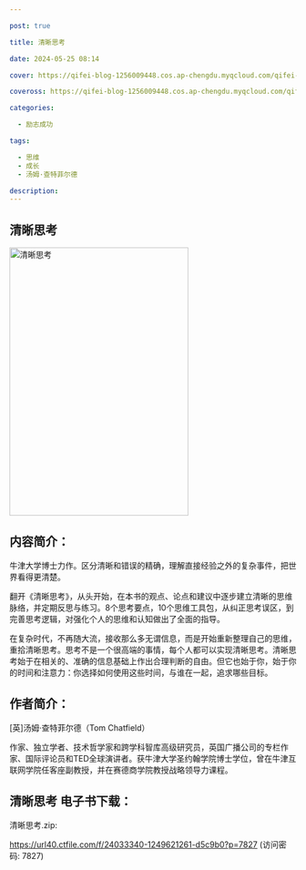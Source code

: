 ```yaml
---

post: true

title: 清晰思考

date: 2024-05-25 08:14

cover: https://qifei-blog-1256009448.cos.ap-chengdu.myqcloud.com/qifei-blog/661b27c268eb9357134bcb25.jpg

coveross: https://qifei-blog-1256009448.cos.ap-chengdu.myqcloud.com/qifei-blog/661b27c268eb9357134bcb25.jpg

categories:

  - 励志成功

tags:

  - 思维
  - 成长
  - 汤姆·查特菲尔德

description:
---
```


## 清晰思考
<img alt="清晰思考 " class="aligncenter loading" data-was-processed="true" decoding="async" fetchpriority="high" height="471" src="https://qifei-blog-1256009448.cos.ap-chengdu.myqcloud.com/qifei-blog/661b27c268eb9357134bcb25.jpg " style="cursor: zoom-in;" width="314"/>

## 内容简介：

牛津大学博士力作。区分清晰和错误的精确，理解直接经验之外的复杂事件，把世界看得更清楚。

翻开《清晰思考》，从头开始，在本书的观点、论点和建议中逐步建立清晰的思维脉络，并定期反思与练习。8个思考要点，10个思维工具包，从纠正思考误区，到完善思考逻辑，对强化个人的思维和认知做出了全面的指导。

在复杂时代，不再随大流，接收那么多无谓信息，而是开始重新整理自己的思维，重拾清晰思考。思考不是一个很高端的事情，每个人都可以实现清晰思考。清晰思考始于在相关的、准确的信息基础上作出合理判断的自由。但它也始于你，始于你的时间和注意力：你选择如何使用这些时间，与谁在一起，追求哪些目标。

## 作者简介：

[英]汤姆·查特菲尔德（Tom Chatfield）

作家、独立学者、技术哲学家和跨学科智库高级研究员，英国广播公司的专栏作家、国际评论员和TED全球演讲者。获牛津大学圣约翰学院博士学位，曾在牛津互联网学院任客座副教授，并在赛德商学院教授战略领导力课程。

## 清晰思考 电子书下载：
清晰思考.zip: 

https://url40.ctfile.com/f/24033340-1249621261-d5c9b0?p=7827 (访问密码: 7827)
